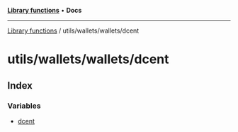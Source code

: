 [**Library functions**](../../../../README.md) • **Docs**

***

[Library functions](../../../../modules.md) / utils/wallets/wallets/dcent

# utils/wallets/wallets/dcent

## Index

### Variables

- [dcent](variables/dcent.md)
